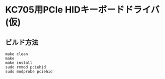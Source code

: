 # KC705用PCIe HIDキーボードドライバ (仮)

## ビルド方法
```
make clean
make
make install
sudo rmmod pciehid
sudo modprobe pciehid
```